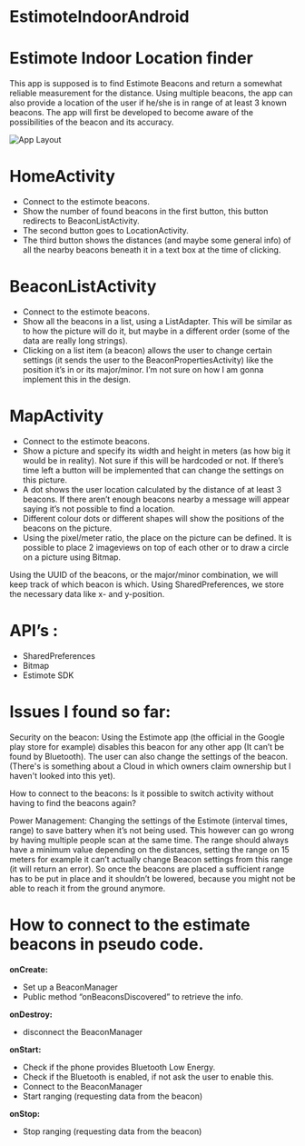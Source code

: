 # EstimoteIndoorAndroid
Estimote Indoor Location finder
=======================
This app is supposed is to find Estimote Beacons and return a somewhat reliable measurement for the distance.
Using multiple beacons, the app can also provide a location of the user if he/she is in range of at least 3 known beacons.
The app will first be developed to become aware of the possibilities of the beacon and its accuracy.

![App Layout](https://github.com/NickdeDycker/EstimoteIndoorAndroid/blob/master/App%20layout.png)

HomeActivity
=======================
-	Connect to the estimote beacons.
-	Show the number of found beacons in the first button, this button redirects to BeaconListActivity.
-	The second button goes to LocationActivity.
-	The third button shows the distances (and maybe some general info) of all the nearby beacons beneath it in a text box at the time of clicking. 

BeaconListActivity
=======================
-	Connect to the estimote beacons.
-	Show all the beacons in a list, using a ListAdapter. This will be similar as to how the picture will do it, but maybe in a different order (some of the data are really long strings).
-	Clicking on a list item (a beacon) allows the user to change certain settings (it sends the user to the BeaconPropertiesActivity) like the position it’s in or its major/minor. I’m not sure on how I am gonna implement this in the design. 

MapActivity
=======================
-	Connect to the estimote beacons.
-	Show a picture and specify its width and height in meters (as how big it would be in reality). Not sure if this will be hardcoded or not. If there’s time left a button will be implemented that can change the settings on this picture.
-	A dot shows the user location calculated by the distance of at least 3 beacons. If there aren’t enough beacons nearby a message will appear saying it’s not possible to find a location. 
-	Different colour dots or different shapes will show the positions of the beacons on the picture.
-	Using the pixel/meter ratio, the place on the picture can be defined. It is possible to place 2 imageviews on top of each other or to draw a circle on a picture using Bitmap.

Using the UUID of the beacons, or the major/minor combination, we will keep track of which beacon is which. Using SharedPreferences, we store the necessary data like x- and y-position. 

API’s :
=======================
-	SharedPreferences
-	Bitmap
-	Estimote SDK

Issues I found so far:
=======================
Security on the beacon: Using the Estimote app (the official in the Google play store for example) disables this beacon for any other app (It can’t be found by Bluetooth). The user can also change the settings of the beacon. (There's is something about a Cloud in which owners claim ownership but I haven't looked into this yet).

How to connect to the beacons: Is it possible to switch activity without having to find the beacons again? 

Power Management: Changing the settings of the Estimote (interval times, range) to save battery when it’s not being used. This however can go wrong by having multiple people scan at the same time. The range should always have a minimum value depending on the distances, setting the range on 15 meters for example it can’t actually change Beacon settings from this range (it will return an error). So once the beacons are placed a sufficient range has to be put in place and it shouldn’t be lowered, because you might not be able to reach it from the ground anymore.

How to connect to the estimate beacons in pseudo code.
=======================
**onCreate:**
-	Set up a BeaconManager
-	Public method “onBeaconsDiscovered” to retrieve the info.

**onDestroy:**
-	disconnect the BeaconManager

**onStart:**
-	Check if the phone provides Bluetooth Low Energy.
-	Check if the Bluetooth is enabled, if not ask the user to enable this.
-	Connect to the BeaconManager
-	Start ranging (requesting data from the beacon)

**onStop:**
-	Stop ranging (requesting data from the beacon)
